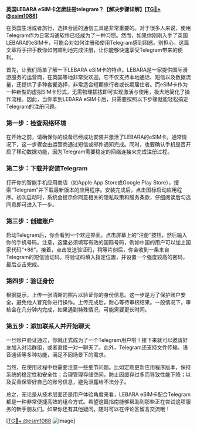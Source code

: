 **英国LEBARA eSIM卡怎麽註冊telegram？【解决步骤详解】[[TG💪+ @esim1088](https://t.me/s/esim1088)]**

在英国生活或者旅行，选择合适的通信工具是非常重要的。对于很多人来说，使用Telegram作为日常沟通软件已经成为了一种习惯。然而，如果你刚刚入手了英国LEBARA的eSIM卡，可能会对如何注册和使用Telegram感到困惑。别担心，这篇文章将手把手教你如何顺利地完成注册，让你能够快速享受Telegram带来的便利。

首先，让我们简单了解一下LEBARA eSIM卡的特点。LEBARA是一家提供国际漫游服务的运营商，在英国等地非常受欢迎。它不仅支持本地通话、短信以及数据流量，还提供了多种套餐选择，非常适合短期旅行者或长期居住者。而eSIM卡作为一种新型的虚拟SIM卡形式，无需物理插拔即可实现激活与使用，极大地简化了操作流程。因此，当你拿到LEBARA eSIM卡后，只需要按照以下步骤就能轻松搞定Telegram的注册问题。

### 第一步：检查网络环境

在开始之前，请确保你的设备已经成功安装并激活了LEBARA的eSIM卡。通常情况下，这一步骤会由运营商通过短信或邮件通知完成。同时，也要确认手机是否开启了移动数据功能，因为Telegram需要稳定的网络连接来完成注册过程。

### 第二步：下载并安装Telegram

打开你的智能手机应用商店（如Apple App Store或Google Play Store），搜索“Telegram”并下载最新版本的应用程序。安装完成后，点击图标启动应用程序。初次启动时，系统会提示你同意相关的隐私政策和服务条款，仔细阅读后勾选同意即可进入下一步。

### 第三步：创建账户

启动Telegram后，你会看到一个欢迎界面。点击屏幕上的“注册”按钮，然后输入你的手机号码。注意，这里必须填写有效的国际号码，例如中国的用户可以加上国家代码“+86”。接着，点击发送验证码，稍等片刻后，你会收到一条来自Telegram的短信验证码。将验证码填入指定位置，并设置一个强度较高的密码，最后点击完成。

### 第四步：验证身份

根据提示，上传一张清晰的照片以验证你的身份信息。这一步是为了保护账户安全，避免他人冒充你进行操作。上传完成后，耐心等待审核结果。一般情况下，审核会在几分钟内完成，如果遇到特殊情况，可能需要更长时间。

### 第五步：添加联系人并开始聊天

一旦账户验证通过，你就正式成为了一个Telegram用户啦！接下来就可以邀请好友加入对话群组，或者直接一对一聊天了。此外，Telegram还支持文件传输、语音通话等多种功能，满足不同场景下的需求。

当然，在使用过程中也需要注意一些细节问题。比如定期更新应用程序版本，保持系统的稳定性和安全性；合理管理存储空间，防止因缓存过多而导致性能下降；以及妥善保管好自己的账号信息，避免泄露给不法分子。

总之，无论是从技术层面还是用户体验角度来看，LEBARA eSIM卡配合Telegram都是一种非常便捷高效的组合方式。希望这篇指南能够帮助到那些正在尝试这项服务的新手朋友们。如果你还有其他疑问，随时可以在评论区留言交流哦！

[[TG💪+ @esim1088](https://t.me/s/esim1088) ![Image](https://i.postimg.cc/4NQfJmqS/Snipaste-2025-05-13-00-14-12.png)]